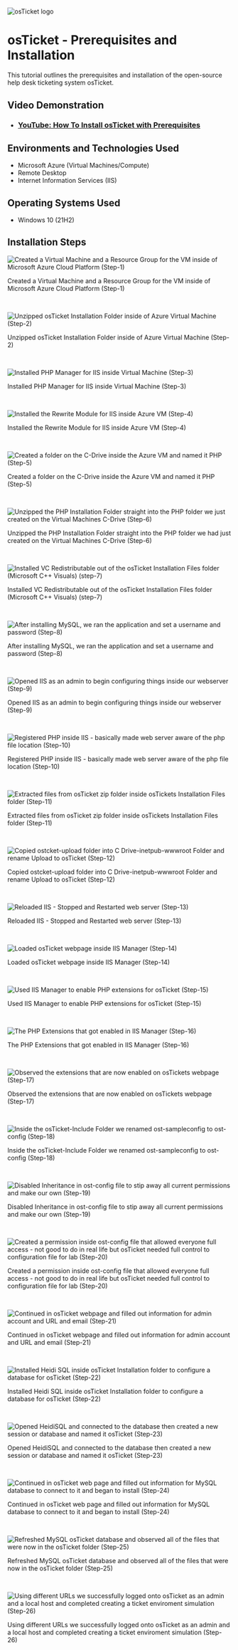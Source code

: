# <p align="center">
<img src="https://i.imgur.com/Clzj7Xs.png" alt="osTicket logo"/>
</p>

<h1>osTicket - Prerequisites and Installation</h1>
This tutorial outlines the prerequisites and installation of the open-source help desk ticketing system osTicket.<br />


<h2>Video Demonstration</h2>

- ### [YouTube: How To Install osTicket with Prerequisites](https://www.youtube.com)

<h2>Environments and Technologies Used</h2>

- Microsoft Azure (Virtual Machines/Compute)
- Remote Desktop
- Internet Information Services (IIS)

<h2>Operating Systems Used </h2>

- Windows 10</b> (21H2)



<h2>Installation Steps</h2>

<p>

![Created a Virtual Machine and a Resource Group for the VM inside of Microsoft Azure Cloud Platform (Step-1)](https://github.com/user-attachments/assets/4353db93-b496-424d-b0a9-c0d3184ce349)


</p>
<p>
Created a Virtual Machine and a Resource Group for the VM inside of Microsoft Azure Cloud Platform (Step-1)
</p>
<br />

<p>

![Unzipped osTicket Installation Folder inside of Azure Virtual Machine (Step-2)](https://github.com/user-attachments/assets/6444d919-289d-4542-9244-0bb3db72d0fe)

</p>
<p>
Unzipped osTicket Installation Folder inside of Azure Virtual Machine (Step-2)
</p>
<br />

<p>

![Installed PHP Manager for IIS inside Virtual Machine (Step-3)](https://github.com/user-attachments/assets/7021b61f-7f13-44cf-9f90-91289aad0770)

</p>
<p>
Installed PHP Manager for IIS inside Virtual Machine (Step-3)
</p>
<br />

<p>

![Installed the Rewrite Module for IIS inside Azure VM (Step-4)](https://github.com/user-attachments/assets/444a9b43-783d-4c00-959c-86ec1efb2b50)

</p>
<p>
Installed the Rewrite Module for IIS inside Azure VM (Step-4)
</p>
<br />

<p>

![Created a folder on the C-Drive inside the Azure VM and named it PHP (Step-5)](https://github.com/user-attachments/assets/e0bd4a30-b4f4-4e30-ab0b-1685e25ff862)

</p>
<p>
Created a folder on the C-Drive inside the Azure VM and named it PHP (Step-5)
</p>
<br />

<p>

![Unzipped the PHP Installation Folder straight into the PHP folder we just created on the Virtual Machines C-Drive (Step-6)](https://github.com/user-attachments/assets/3c477847-5435-4fad-9df0-146b2c907ce5)

</p>
<p>
Unzipped the PHP Installation Folder straight into the PHP folder we had just created on the Virtual Machines C-Drive (Step-6)
</p>
<br />

<p>

![Installed VC Redistributable out of the osTicket Installation Files folder (Microsoft C++ Visuals) (step-7)](https://github.com/user-attachments/assets/cfd7aa3d-67a9-4fc5-b711-f340ac5f9a6e)

</p>
<p>
Installed VC Redistributable out of the osTicket Installation Files folder (Microsoft C++ Visuals) (step-7)
</p>
<br />

<p>

![After installing MySQL, we ran the application and set a username and password (Step-8)](https://github.com/user-attachments/assets/d8e53096-f2e6-4136-aae9-580632c9ce09)

</p>
<p>
After installing MySQL, we ran the application and set a username and password (Step-8)
</p>
<p>
<br />

<p>

![Opened IIS as an admin to begin configuring things inside our webserver (Step-9)](https://github.com/user-attachments/assets/fe1d307a-1d76-4509-950b-24eecfec0ed8)

</p>
<p>
Opened IIS as an admin to begin configuring things inside our webserver (Step-9)
</p>
<p>
<br />

<p>

![Registered PHP inside IIS - basically made web server aware of the php file location (Step-10)](https://github.com/user-attachments/assets/1eb38c88-c904-429b-af83-53e5058c1236)

</p>
<p>
Registered PHP inside IIS - basically made web server aware of the php file location (Step-10)
</p>
<p>
<br />

<p>

![Extracted files from osTicket zip folder inside osTickets Installation Files folder (Step-11)](https://github.com/user-attachments/assets/81a573f3-7d6c-40ab-bfa1-ccd8946d0284)

</p>
<p>
Extracted files from osTicket zip folder inside osTickets Installation Files folder (Step-11)
</p>
<p>
<br />

<p>

![Copied ostcket-upload folder into C Drive-inetpub-wwwroot Folder and rename Upload to osTicket (Step-12)](https://github.com/user-attachments/assets/d7a5a7bc-13df-4518-8816-7461e4a2a7f6)

</p>
<p>
Copied ostcket-upload folder into C Drive-inetpub-wwwroot Folder and rename Upload to osTicket (Step-12)
</p>
<p>
<br />

<p>

![Reloaded IIS - Stopped and Restarted web server (Step-13)](https://github.com/user-attachments/assets/6bf9dbbd-b985-44bb-beee-6d94ef1fdd77)

</p>
<p>
Reloaded IIS - Stopped and Restarted web server (Step-13) 
</p>
<p>
<br />

<p>

![Loaded osTicket webpage inside IIS Manager (Step-14)](https://github.com/user-attachments/assets/43ad1385-6fd2-4f91-84dc-3354af9a7a6a)

</p>
<p>
Loaded osTicket webpage inside IIS Manager (Step-14)
</p>
<p>
<br />

<p>

![Used IIS Manager to enable PHP extensions for osTicket (Step-15)](https://github.com/user-attachments/assets/30bb6e4d-5df8-41e6-8c75-7619293a7a37)

</p>
<p>
Used IIS Manager to enable PHP extensions for osTicket (Step-15)
</p>
<p>
<br />

<p>

![The PHP Extensions that got enabled in IIS Manager (Step-16)](https://github.com/user-attachments/assets/c6a85184-4a73-4c20-a42f-54f85023f75e)

</p>
<p>
The PHP Extensions that got enabled in IIS Manager (Step-16)
</p>
<p>
<br />

<p>

![Observed the extensions that are now enabled on osTickets webpage (Step-17)](https://github.com/user-attachments/assets/ef26ce20-08ea-4b12-b73d-512010f4c473)

</p>
<p>
Observed the extensions that are now enabled on osTickets webpage (Step-17)
</p>
<p>
<br />

<p>

![Inside the osTicket-Include Folder we renamed ost-sampleconfig to ost-config (Step-18)](https://github.com/user-attachments/assets/994565f6-188a-4351-af7e-36a4352736bc)

</p>
<p>
Inside the osTicket-Include Folder we renamed ost-sampleconfig to ost-config (Step-18)
</p>
<p>
<br />

<p>

![Disabled Inheritance in ost-config file to stip away all current permissions and make our own (Step-19)](https://github.com/user-attachments/assets/6012d24a-2cca-4cbc-9953-6aa0d3ba3888)

</p>
<p>
Disabled Inheritance in ost-config file to stip away all current permissions and make our own (Step-19)
</p>
<p>
<br />

<p>

![Created a permission inside ost-config file that allowed everyone full access - not good to do in real life but osTicket needed full control to configuration file for lab (Step-20)](https://github.com/user-attachments/assets/9d5e1162-a911-4a24-8fe5-0bdbcd5997d6)

</p>
<p>
Created a permission inside ost-config file that allowed everyone full access - not good to do in real life but osTicket needed full control to configuration file for lab (Step-20)
</p>
<p>
<br />

<p>

![Continued in osTicket webpage and filled out information for admin account and URL and email (Step-21)](https://github.com/user-attachments/assets/7bbb416f-b2d3-4b39-a63f-4be230808fa5)

</p>
<p>
Continued in osTicket webpage and filled out information for admin account and URL and email (Step-21)
</p>
<p>
<br />

<p>

![Installed Heidi SQL inside osTicket Installation folder to configure a database for osTicket (Step-22)](https://github.com/user-attachments/assets/3aa9d9c5-7dc8-4910-a524-fce84ec76318)

</p>
<p>
Installed Heidi SQL inside osTicket Installation folder to configure a database for osTicket (Step-22)
</p>
<p>
<br />

<p>

![Opened HeidiSQL and connected to the database then created a new session or database and named it osTicket (Step-23)](https://github.com/user-attachments/assets/4c91ed69-4284-4132-92c2-27bd2359ea6f)

</p>
<p>
Opened HeidiSQL and connected to the database then created a new session or database and named it osTicket (Step-23)
</p>
<p>
<br />

<p>

![Continued in osTicket web page and filled out information for MySQL database to connect to it and began to install (Step-24)](https://github.com/user-attachments/assets/e48f4c63-a5f6-4498-b0f7-32579f556ec4)

</p>
<p>
Continued in osTicket web page and filled out information for MySQL database to connect to it and began to install (Step-24)
</p>
<p>
<br />

<p>

![Refreshed MySQL osTicket database and observed all of the files that were now in the osTicket folder (Step-25)](https://github.com/user-attachments/assets/770e5c59-0c79-455b-913d-84ef58c1eda7)

</p>
<p>
Refreshed MySQL osTicket database and observed all of the files that were now in the osTicket folder (Step-25)
</p>
<p>
<br />

<p>

![Using different URLs we successfully logged onto osTicket as an admin and a local host and completed creating a ticket enviroment simulation (Step-26)](https://github.com/user-attachments/assets/7e9102ee-4f9a-40dd-ae62-e974526d736d)

</p>
<p>
Using different URLs we successfully logged onto osTicket as an admin and a local host and completed creating a ticket enviroment simulation (Step-26)
</p>
